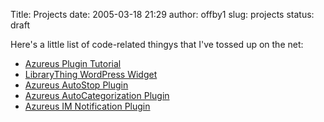 Title: Projects
date: 2005-03-18 21:29
author: offby1
slug: projects
status: draft

Here's a little list of code-related thingys that I've tossed up on the net:

- [Azureus Plugin Tutorial](azureus-plugin-tutorial)
- [LibraryThing WordPress Widget](librarything-blog-widget)
- [Azureus AutoStop Plugin](azureus-autostop-plugin)
- [Azureus AutoCategorization Plugin](azureus-autocat-plugin)
- [Azureus IM Notification Plugin](azureus-jabber-plugin)
